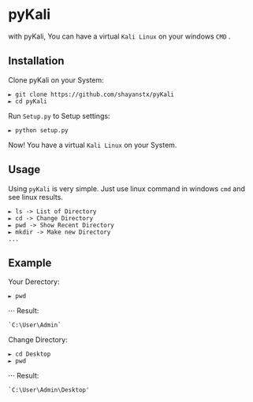 # pyKali
with pyKali, You can have a virtual `Kali Linux` on your windows `CMD` .

## Installation
Clone pyKali on your System:
```
► git clone https://github.com/shayanstx/pyKali
► cd pyKali
```

Run `Setup.py` to Setup settings:
```
► python setup.py
```

Now! You have a virtual `Kali Linux` on your System.

## Usage
Using `pyKali` is very simple.
Just use linux command in windows `cmd` and see linux results.
```
► ls -> List of Directory
► cd -> Change Directory
► pwd -> Show Recent Directory
► mkdir -> Make new Directory
...
```

## Example
Your Derectory:
```
► pwd
```
⋅⋅⋅ Result:
```
`C:\User\Admin`
```
Change Directory:
```
► cd Desktop
► pwd
```
⋅⋅⋅ Result:
```
`C:\User\Admin\Desktop'
```